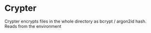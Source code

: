 # Crypter

Crypter encrypts files in the whole directory as bcrypt / argon2id hash. Reads
from the environment